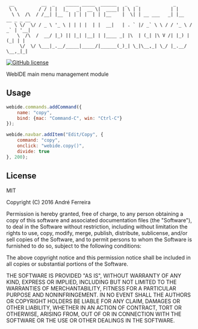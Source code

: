 ``` 
 __          __  _    _____ _____  ______   _   _             _                
 \ \        / / | |  |_   _|  __ \|  ____| | \ | |           | |               
  \ \  /\  / /__| |__  | | | |  | | |__    |  \| | __ ___   _| |__   __ _ _ __ 
   \ \/  \/ / _ \ '_ \ | | | |  | |  __|   | . ` |/ _` \ \ / / '_ \ / _` | '__|
    \  /\  /  __/ |_) || |_| |__| | |____ _| |\  | (_| |\ V /| |_) | (_| | |   
     \/  \/ \___|_.__/_____|_____/|______(_)_| \_|\__,_| \_/ |_.__/ \__,_|_|                                                                                                                                                                                                                                                                                                                                    
``` 

[![GitHub license](https://img.shields.io/badge/license-MIT-blue.svg)](https://raw.githubusercontent.com/jsrun/core.system.navbar/master/LICENSE)

WebIDE main menu management module
 
## Usage

```js
webide.commands.addCommand({
    name: "copy",
    bind: {mac: "Command-C", win: "Ctrl-C"}
});

webide.navbar.addItem("Edit/Copy", {
    command: "copy",
    onclick: "webide.copy()",
    divide: true
}, 200);
```

## License

  MIT
  
  Copyright (C) 2016 André Ferreira

  Permission is hereby granted, free of charge, to any person obtaining a copy of this software and associated documentation files (the "Software"), to deal in the Software without restriction, including without limitation the rights to use, copy, modify, merge, publish, distribute, sublicense, and/or sell copies of the Software, and to permit persons to whom the Software is furnished to do so, subject to the following conditions:

  The above copyright notice and this permission notice shall be included in all copies or substantial portions of the Software.

  THE SOFTWARE IS PROVIDED "AS IS", WITHOUT WARRANTY OF ANY KIND, EXPRESS OR IMPLIED, INCLUDING BUT NOT LIMITED TO THE WARRANTIES OF MERCHANTABILITY, FITNESS FOR A PARTICULAR PURPOSE AND NONINFRINGEMENT. IN NO EVENT SHALL THE AUTHORS OR COPYRIGHT HOLDERS BE LIABLE FOR ANY CLAIM, DAMAGES OR OTHER LIABILITY, WHETHER IN AN ACTION OF CONTRACT, TORT OR OTHERWISE, ARISING FROM, OUT OF OR IN CONNECTION WITH THE SOFTWARE OR THE USE OR OTHER DEALINGS IN THE SOFTWARE.